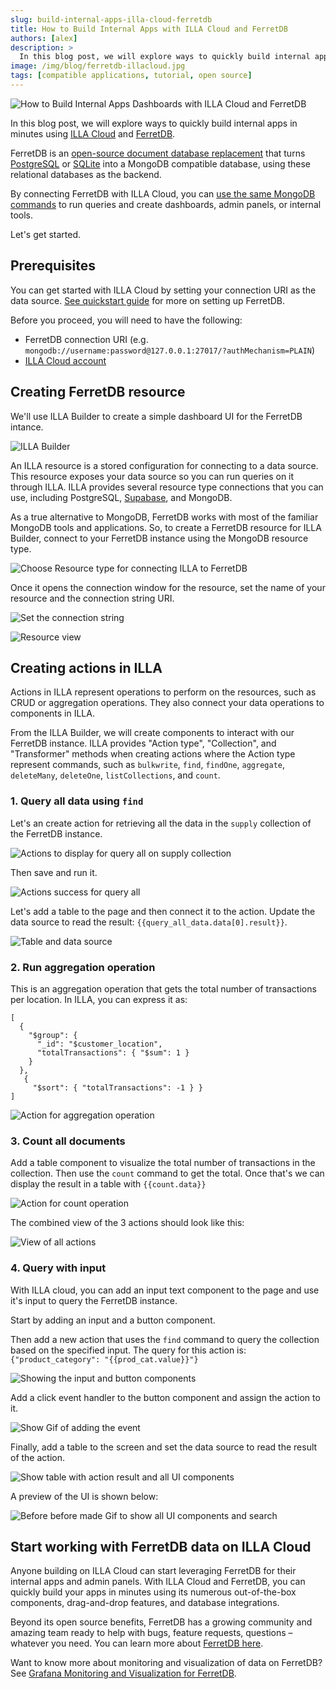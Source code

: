 ```yaml
---
slug: build-internal-apps-illa-cloud-ferretdb
title: How to Build Internal Apps with ILLA Cloud and FerretDB
authors: [alex]
description: >
  In this blog post, we will explore ways to quickly build internal apps in minutes using ILLA Cloud and FerretDB.
image: /img/blog/ferretdb-illacloud.jpg
tags: [compatible applications, tutorial, open source]
---
```


![How to Build Internal Apps Dashboards with ILLA Cloud and FerretDB](/img/blog/ferretdb-illacloud.jpg)

In this blog post, we will explore ways to quickly build internal apps in minutes using [ILLA Cloud](https://www.illacloud.com/) and [FerretDB](https://www.ferretdb.io/).

<!--truncate-->

FerretDB is an [open-source document database replacement](https://blog.ferretdb.io/open-source-is-in-danger/) that turns [PostgreSQL](https://www.postgresql.org/) or [SQLite](https://www.sqlite.org/) into a MongoDB compatible database, using these relational databases as the backend.

By connecting FerretDB with ILLA Cloud, you can [use the same MongoDB commands](https://blog.ferretdb.io/mongodb-crud-operations-with-ferretdb/) to run queries and create dashboards, admin panels, or internal tools.

Let's get started.

## Prerequisites

You can get started with ILLA Cloud by setting your connection URI as the data source.
[See quickstart guide](https://docs.ferretdb.io/quickstart-guide/) for more on setting up FerretDB.

Before you proceed, you will need to have the following:

- FerretDB connection URI (e.g. `mongodb://username:password@127.0.0.1:27017/?authMechanism=PLAIN`)
- [ILLA Cloud account](https://cloud.illacloud.com/)

## Creating FerretDB resource

We'll use ILLA Builder to create a simple dashboard UI for the FerretDB intance.

![ILLA Builder](/img/blog/ferretdb-illacloud/1-illabuilder.png)

An ILLA resource is a stored configuration for connecting to a data source.
This resource exposes your data source so you can run queries on it through ILLA.
ILLA provides several resource type connections that you can use, including PostgreSQL, [Supabase](https://supabase.com/), and MongoDB.

As a true alternative to MongoDB, FerretDB works with most of the familiar MongoDB tools and applications.
So, to create a FerretDB resource for ILLA Builder, connect to your FerretDB instance using the MongoDB resource type.

![Choose Resource type for connecting ILLA to FerretDB](/img/blog/ferretdb-illacloud/2-mongodbresource.png)

Once it opens the connection window for the resource, set the name of your resource and the connection string URI.

![Set the connection string](/img/blog/ferretdb-illacloud/3-connection-uri.png)

![Resource view](/img/blog/ferretdb-illacloud/4-resource-view.png)

## Creating actions in ILLA

Actions in ILLA represent operations to perform on the resources, such as CRUD or aggregation operations.
They also connect your data operations to components in ILLA.

From the ILLA Builder, we will create components to interact with our FerretDB instance.
ILLA provides "Action type", "Collection", and "Transformer" methods when creating actions where the Action type represent commands, such as `bulkwrite`, `find`, `findOne`, `aggregate`, `deleteMany`, `deleteOne`, `listCollections`, and `count`.

### 1. Query all data using `find`

Let's an create action for retrieving all the data in the `supply` collection of the FerretDB instance.

![Actions to display for query all on supply collection](/img/blog/ferretdb-illacloud/5-query-all-data.png)

Then save and run it.

![Actions success for query all](/img/blog/ferretdb-illacloud/6-successful-action.png)

Let's add a table to the page and then connect it to the action.
Update the data source to read the result: `{{query_all_data.data[0].result}}`.

![Table and data source](/img/blog/ferretdb-illacloud/7-table_datasource.png)

### 2. Run aggregation operation

This is an aggregation operation that gets the total number of transactions per location.
In ILLA, you can express it as:

```text
[
  {
    "$group": {
      "_id": "$customer_location",
      "totalTransactions": { "$sum": 1 }
    }
  },
   {
     "$sort": { "totalTransactions": -1 } }
]
```

![Action for aggregation operation](/img/blog/ferretdb-illacloud/8-aggregation.png)

### 3. Count all documents

Add a table component to visualize the total number of transactions in the collection.
Then use the `count` command to get the total.
Once that's we can display the result in a table with `{{count.data}}`

![Action for count operation](/img/blog/ferretdb-illacloud/9-count.png)

The combined view of the 3 actions should look like this:

![View of all actions](/img/blog/ferretdb-illacloud/10-overall-view.png)

### 4. Query with input

With ILLA cloud, you can add an input text component to the page and use it's input to query the FerretDB instance.

Start by adding an input and a button component.

Then add a new action that uses the `find` command to query the collection based on the specified input.
The query for this action is: `{"product_category": "{{prod_cat.value}}"}`

![Showing the input and button components](/img/blog/ferretdb-illacloud/11-input-components.png)

Add a click event handler to the button component and assign the action to it.

![Show Gif of adding the event](/img/blog/ferretdb-illacloud/12-add-events.gif)

Finally, add a table to the screen and set the data source to read the result of the action.

![Show table with action result and all UI components](/img/blog/ferretdb-illacloud/13-add-table.png)

A preview of the UI is shown below:

![ Before before made Gif to show all UI components and search](/img/blog/ferretdb-illacloud/14-display-table.gif)

## Start working with FerretDB data on ILLA Cloud

Anyone building on ILLA Cloud can start leveraging FerretDB for their internal apps and admin panels.
With ILLA Cloud and FerretDB, you can quickly build your apps in minutes using its numerous out-of-the-box components, drag-and-drop features, and database integrations.

Beyond its open source benefits, FerretDB has a growing community and amazing team ready to help with bugs, feature requests, questions – whatever you need.
You can learn more about [FerretDB here](https://docs.ferretdb.io/understanding-ferretdb/).

Want to know more about monitoring and visualization of data on FerretDB?
See [Grafana Monitoring and Visualization for FerretDB](https://blog.ferretdb.io/grafana-monitoring-ferretdb/).
